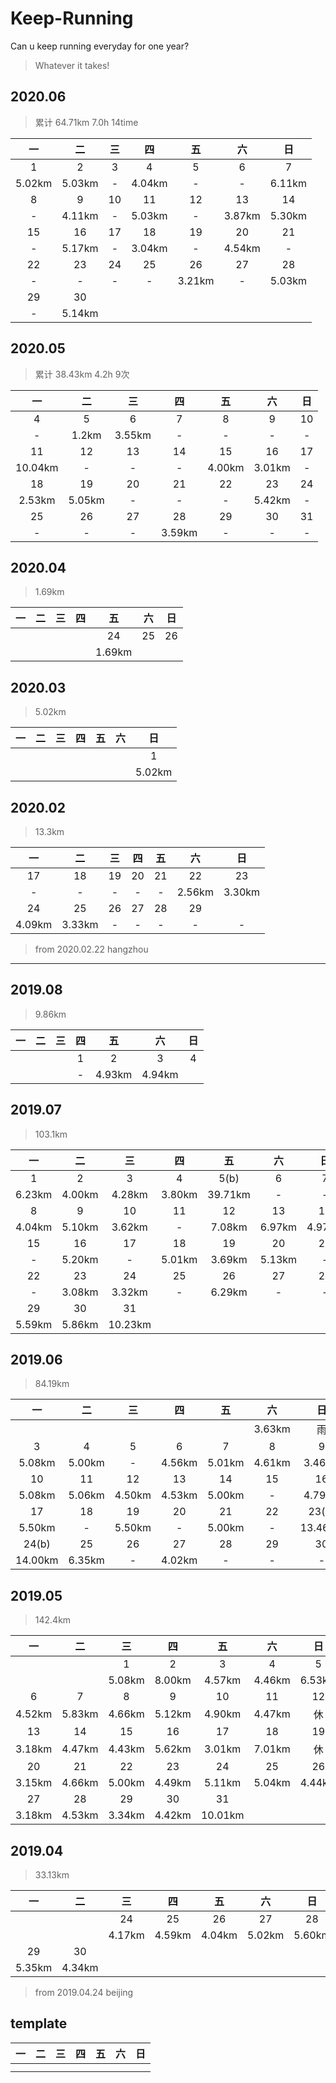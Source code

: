 # Keep-Running

Can u keep running everyday for one year?

> Whatever it takes!



## 2020.06
> 累计 64.71km 7.0h 14time

| 一 | 二 | 三 | 四 | 五 | 六 | 日 |
|:-:|:-:|:-:|:-:|:-:|:-:|:-:|
|1|2|3|4|5|6|7|
|5.02km|5.03km|-|4.04km|-|-|6.11km|
|8|9|10|11|12|13|14|
|-|4.11km|-|5.03km|-|3.87km|5.30km|
|15|16|17|18|19|20|21|
|-|5.17km|-|3.04km|-|4.54km|-|
|22|23|24|25|26|27|28|
|-|-|-|-|3.21km|-|5.03km|
|29|30|
|-|5.14km|

## 2020.05
> 累计 38.43km 4.2h 9次 

| 一 | 二 | 三 | 四 | 五 | 六 | 日 |
|:-:|:-:|:-:|:-:|:-:|:-:|:-:|
|4|5|6|7|8|9|10|
|-|1.2km|3.55km|-|-|-|-|
|11|12|13|14|15|16|17|
|10.04km|-|-|-|4.00km|3.01km|-|
|18|19|20|21|22|23|24|
|2.53km|5.05km|-|-|-|5.42km|-|
|25|26|27|28|29|30|31|
|-|-|-|3.59km|-|-|-|


## 2020.04
> 1.69km

| 一 | 二 | 三 | 四 | 五 | 六 | 日 |
|:-:|:-:|:-:|:-:|:-:|:-:|:-:|
|||||24|25|26|
|||||1.69km|||


## 2020.03
> 5.02km

| 一 | 二 | 三 | 四 | 五 | 六 | 日 |
|:-:|:-:|:-:|:-:|:-:|:-:|:-:|
|||||||1|
|||||||5.02km|


## 2020.02
> 13.3km

| 一 | 二 | 三 | 四 | 五 | 六 | 日 |
|:-:|:-:|:-:|:-:|:-:|:-:|:-:|
| 17 | 18 | 19 | 20 | 21 | 22 | 23 |
|-|-|-|-|-|2.56km|3.30km|
| 24 | 25 | 26 | 27 | 28 | 29 |  |
|4.09km|3.33km|-|-|-|-|-|

> from 2020.02.22 hangzhou

________

## 2019.08
>9.86km

| 一 | 二 | 三 | 四 | 五 | 六 | 日 |
|:-:|:-:|:-:|:-:|:-:|:-:|:-:|
|||| 1 | 2 | 3 | 4 |
|||| - |4.93km|4.94km||

## 2019.07
>103.1km

| 一| 二| 三| 四| 五| 六| 日|
|:-:|:-:|:-:|:-:|:-:|:-:|:-:|
| 1 | 2 | 3 | 4 | 5(b) | 6 | 7 |
|6.23km|4.00km|4.28km|3.80km|39.71km| - | - |
| 8 | 9 | 10 | 11 | 12 | 13 | 14 |
|4.04km|5.10km|3.62km| - |7.08km|6.97km|4.97km|
| 15 | 16 | 17 | 18 | 19 | 20 | 21 |
| - |5.20km| - |5.01km|3.69km|5.13km| - |
| 22 | 23 | 24 | 25 | 26 | 27 | 28 |
| - |3.08km|3.32km| - |6.29km| - | - |
| 29 | 30 | 31 |||||
|5.59km|5.86km|10.23km|||||


## 2019.06
>84.19km

| 一| 二| 三| 四| 五| 六| 日|
|:-:|:-:|:-:|:-:|:-:|:-:|:-:|
| | | | | |3.63km|雨|
|3|4|5|6|7|8|9|
|5.08km|5.00km|- |4.56km|5.01km|4.61km|3.46km|
|10|11|12|13|14|15|16|
|5.08km|5.06km|4.50km|4.53km|5.00km|- |4.79km|
|17|18|19|20|21|22|23(b)|
|5.50km| - |5.50km| - |5.00km| - | 13.46km|
|24(b)|25|26|27|28|29|30|
| 14.00km | 6.35km | - | 4.02km | - | - | - |

## 2019.05
>142.4km

| 一| 二| 三| 四| 五| 六| 日|
|:-:|:-:|:-:|:-:|:-:|:-:|:-:|
| | |1|2|3|4|5|
| | |5.08km|8.00km|4.57km|4.46km|6.53km|
|6|7|8|9|10|11|12|
|4.52km|5.83km|4.66km|5.12km|4.90km|4.47km|休|
|13|14|15|16|17|18|19|
|3.18km|4.47km|4.43km|5.62km|3.01km|7.01km|休|
|20|21|22|23|24|25|26|
|3.15km|4.66km|5.00km|4.49km|5.11km|5.04km|4.44km|
|27|28|29|30|31|||
|3.18km|4.53km|3.34km|4.42km|10.01km|||

## 2019.04 
>33.13km

|一|二|三|四|五|六|日|
|:--:|:--:|:--:|:--:|:--:|:--:|:--:|
| | |24|25|26|27|28|
| | |4.17km|4.59km|4.04km|5.02km|5.60km|
|29|30||||||
|5.35km|4.34km||||||

> from 2019.04.24 beijing

## template

| 一 | 二 | 三 | 四 | 五 | 六 | 日 |
|:-:|:-:|:-:|:-:|:-:|:-:|:-:|
||||||||
||||||||

